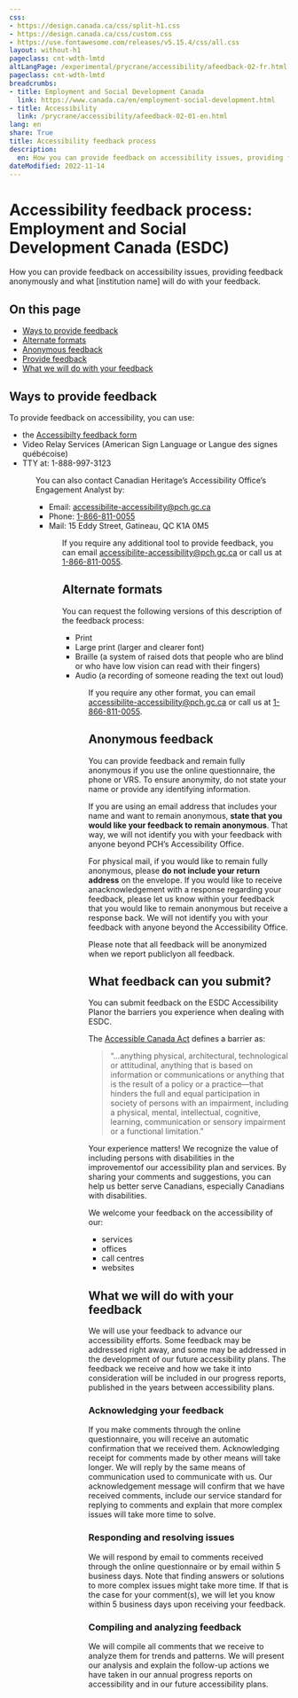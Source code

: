 ```yaml
---
css:
- https://design.canada.ca/css/split-h1.css
- https://design.canada.ca/css/custom.css
- https://use.fontawesome.com/releases/v5.15.4/css/all.css
layout: without-h1
pageclass: cnt-wdth-lmtd
altLangPage: /experimental/prycrane/accessibility/afeedback-02-fr.html
pageclass: cnt-wdth-lmtd
breadcrumbs:
- title: Employment and Social Development Canada
  link: https://www.canada.ca/en/employment-social-development.html
- title: Accessibility
  link: /prycrane/accessibility/afeedback-02-01-en.html  
lang: en
share: True
title: Accessibility feedback process
description: 
  en: How you can provide feedback on accessibility issues, providing feedback anonymously and what [institution name] will do with your feedback. 
dateModified: 2022-11-14
---
```

<h1 property="name" id="wb-cont" dir="ltr"><span class="stacked"><span>Accessibility feedback process</span>: <span>Employment and Social Development Canada (ESDC)</span></span></h1>
<p>How you can provide feedback on accessibility issues, providing feedback anonymously and what [institution name] will do with your feedback.</p>	
<h2>On this page</h2>
<ul>
	<li><a href="#ways">Ways to provide feedback</a></li>
	<li><a href="#alternate">Alternate formats</a></li>
	<li><a href="#anonymous">Anonymous feedback</a></li>
	<li><a href="#feedback">Provide feedback</a></li>	
	<li><a href="#what">What we will do with your feedback</a></li>
</ul>
<h2 id="ways">Ways to provide feedback</h2>
<p>To provide feedback on accessibility, you can use:</p>
<ul>
	<li>the <a href="afeedback-03-03-en.html">Accessibilty feedback form</a></li>
	<li>Video Relay Services (American Sign Language or Langue des signes québécoise)</li>
	<li>TTY at: 1-888-997-3123</li>
<ul>
	<p>You can also contact Canadian Heritage’s Accessibility Office’s Engagement Analyst by:</p>
<ul>
	<li>Email: <a href="maito;accessibilite-accessibility@pch.gc.ca">accessibilite-accessibility@pch.gc.ca</a></li>
	<li>Phone: <a href="tel:1-866-811-0055">1-866-811-0055</a></li>
	<li>Mail: 15 Eddy Street, Gatineau, QC K1A 0M5</li>
<ul>
<p>If you require any additional tool to provide feedback, you can email <a href="maito;accessibilite-accessibility@pch.gc.ca">accessibilite-accessibility@pch.gc.ca</a> or call us at <a href="tel:1-866-811-0055">1-866-811-0055</a>.</p>

<h2 id="alternate">Alternate formats</h2>
	<p>You can request the following versions of this description of the feedback process:</p>
<ul>
	<li>Print</li>
	<li>Large print (larger and clearer font)</li>
	<li>Braille (a system of raised dots that people who are blind or who have low vision can read with their fingers)</li>
	<li>Audio (a recording of someone reading the text out loud)</li>
<ul>
<p>If you require any other format, you can email <a href="maito;accessibilite-accessibility@pch.gc.ca">accessibilite-accessibility@pch.gc.ca</a> or call us at <a href="tel:1-866-811-0055">1-866-811-0055</a>.</p>
	<h2 id="anonymous">Anonymous feedback</h2>



<p>You can provide feedback and remain fully anonymous if you use the online questionnaire, the phone or VRS. To ensure anonymity, do not state your name or provide any identifying information.</p>
<p>If you are using an email address that includes your name and want to remain anonymous, <strong>state that you would like your feedback to remain anonymous</strong>. That way, we will not identify you with your feedback with anyone beyond PCH’s Accessibility Office.</p>
<p>For physical mail, if you would like to remain fully anonymous, please <strong>do not include your return address</strong> on the envelope. If you would like to receive anacknowledgement with a response regarding your feedback, please let us know within your feedback that you would like to remain anonymous but receive a response back. We will not identify you with your feedback with anyone beyond the Accessibility Office.
  
<p>Please note that all feedback will be anonymized when we report publiclyon all feedback.</p>
			
<h2 id="submit">What feedback can you submit?</h2>
<p>You can submit feedback on the ESDC Accessibility Planor the barriers you experience when dealing with ESDC.</p>
<p>The <a href="https://www.laws-lois.justice.gc.ca/eng/acts/A-0.6/">Accessible Canada Act</a> defines a barrier as:</p>

<blockquote>
  <p>“...anything physical, architectural, technological or attitudinal, anything that is based on information or communications or anything that is the result of a policy or a practice—that hinders the full and equal participation in society of persons with an impairment, including a physical, mental, intellectual, cognitive, learning, communication or sensory impairment or a functional limitation.”</p>
</blockquote>

<p>Your experience matters! We recognize the value of including persons with disabilities in the improvementof our accessibility plan and services. By sharing your comments and suggestions, you can help us better serve Canadians, especially Canadians with disabilities.</p>

<p>We welcome your feedback on the accessibility of our:</p>
<ul>
	<li>services</li>
	<li>offices</li>
	<li>call centres</li>
	<li>websites</li>
	</ul>
	
<h2 id="what">What we will do with your feedback</h2>
<p>We will use your feedback to advance our accessibility efforts. Some feedback may be addressed right away, and some may be addressed in the development of our future accessibility plans. The feedback we receive and how we take it into consideration will be included in our progress reports, published in the years between accessibility plans.</p>
<h3>Acknowledging your feedback</h3>
<p>If you make comments through the online questionnaire, you will receive an automatic confirmation that we received them.
Acknowledging receipt for comments made by other means will take longer. We will reply by the same means of communication used to communicate with us.
Our acknowledgement message will confirm that we have received comments, include our service standard for replying to comments and explain that more complex issues will take more time to solve.</p>
<h3>Responding and resolving issues</h3>
<p>We will respond by email to comments received through the online questionnaire or by email within 5 business days.
Note that finding answers or solutions to more complex issues might take more time. If that is the case for your comment(s), we will let you know within 5 business days upon receiving your feedback.</p>
<h3>Compiling and analyzing feedback</h3>
<p>We will compile all comments that we receive to analyze them for trends and patterns. We will present our analysis and explain the follow-up actions we have taken in our annual progress reports on accessibility and in our future accessibility plans.<p>
